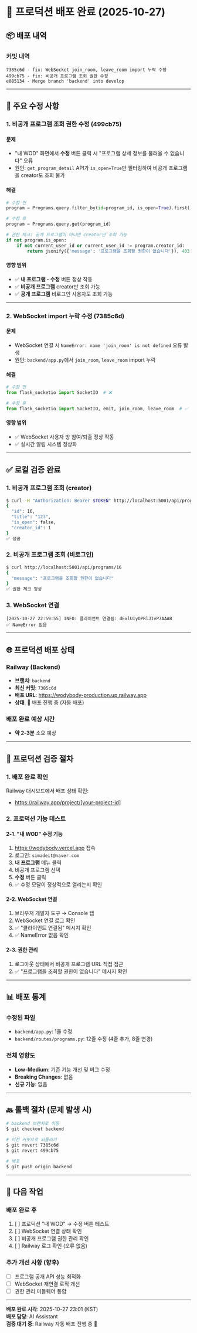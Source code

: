 # 🚀 프로덕션 배포 완료 (2025-10-27)

## 📦 배포 내역

### 커밋 내역
```
7385c6d - fix: WebSocket join_room, leave_room import 누락 수정
499cb75 - fix: 비공개 프로그램 조회 권한 수정
e085134 - Merge branch 'backend' into develop
```

---

## 🔧 주요 수정 사항

### 1. 비공개 프로그램 조회 권한 수정 (499cb75)

#### 문제
- "내 WOD" 화면에서 **수정** 버튼 클릭 시 "프로그램 상세 정보를 불러올 수 없습니다" 오류
- 원인: `get_program_detail` API가 `is_open=True`만 필터링하여 비공개 프로그램을 creator도 조회 불가

#### 해결
```python
# 수정 전
program = Programs.query.filter_by(id=program_id, is_open=True).first()  # ❌

# 수정 후
program = Programs.query.get(program_id)

# 권한 체크: 공개 프로그램이 아니면 creator만 조회 가능
if not program.is_open:
    if not current_user_id or current_user_id != program.creator_id:
        return jsonify({'message': '프로그램을 조회할 권한이 없습니다'}), 403
```

#### 영향 범위
- ✅ **내 프로그램 - 수정** 버튼 정상 작동
- ✅ **비공개 프로그램** creator만 조회 가능
- ✅ **공개 프로그램** 비로그인 사용자도 조회 가능

---

### 2. WebSocket import 누락 수정 (7385c6d)

#### 문제
- WebSocket 연결 시 `NameError: name 'join_room' is not defined` 오류 발생
- 원인: `backend/app.py`에서 `join_room`, `leave_room` import 누락

#### 해결
```python
# 수정 전
from flask_socketio import SocketIO  # ❌

# 수정 후
from flask_socketio import SocketIO, emit, join_room, leave_room  # ✅
```

#### 영향 범위
- ✅ WebSocket 사용자 방 참여/퇴출 정상 작동
- ✅ 실시간 알림 시스템 정상화

---

## ✅ 로컬 검증 완료

### 1. 비공개 프로그램 조회 (creator)
```bash
$ curl -H "Authorization: Bearer $TOKEN" http://localhost:5001/api/programs/16
{
  "id": 16,
  "title": "123",
  "is_open": false,
  "creator_id": 1
}
✅ 성공
```

### 2. 비공개 프로그램 조회 (비로그인)
```bash
$ curl http://localhost:5001/api/programs/16
{
  "message": "프로그램을 조회할 권한이 없습니다"
}
✅ 권한 체크 정상
```

### 3. WebSocket 연결
```
[2025-10-27 22:59:55] INFO: 클라이언트 연결됨: dExlUIyOPRlJIvP7AAAB
✅ NameError 없음
```

---

## 🌐 프로덕션 배포 상태

### Railway (Backend)
- **브랜치**: `backend`
- **최신 커밋**: `7385c6d`
- **배포 URL**: https://wodybody-production.up.railway.app
- **상태**: 🚀 배포 진행 중 (자동 배포)

### 배포 완료 예상 시간
- **약 2-3분** 소요 예상

---

## 🧪 프로덕션 검증 절차

### 1. 배포 완료 확인
Railway 대시보드에서 배포 상태 확인:
- https://railway.app/project/[your-project-id]

### 2. 프로덕션 기능 테스트

#### 2-1. "내 WOD" 수정 기능
1. https://wodybody.vercel.app 접속
2. 로그인: `simadeit@naver.com`
3. **내 프로그램** 메뉴 클릭
4. 비공개 프로그램 선택
5. **수정** 버튼 클릭
6. ✅ 수정 모달이 정상적으로 열리는지 확인

#### 2-2. WebSocket 연결
1. 브라우저 개발자 도구 → Console 탭
2. WebSocket 연결 로그 확인
3. ✅ "클라이언트 연결됨" 메시지 확인
4. ✅ NameError 없음 확인

#### 2-3. 권한 관리
1. 로그아웃 상태에서 비공개 프로그램 URL 직접 접근
2. ✅ "프로그램을 조회할 권한이 없습니다" 메시지 확인

---

## 📊 배포 통계

### 수정된 파일
- `backend/app.py`: 1줄 수정
- `backend/routes/programs.py`: 12줄 수정 (4줄 추가, 8줄 변경)

### 전체 영향도
- **Low-Medium**: 기존 기능 개선 및 버그 수정
- **Breaking Changes**: 없음
- **신규 기능**: 없음

---

## 🔙 롤백 절차 (문제 발생 시)

```bash
# backend 브랜치로 이동
$ git checkout backend

# 이전 커밋으로 되돌리기
$ git revert 7385c6d
$ git revert 499cb75

# 배포
$ git push origin backend
```

---

## 📝 다음 작업

### 배포 완료 후
1. [ ] 프로덕션 "내 WOD" → 수정 버튼 테스트
2. [ ] WebSocket 연결 상태 확인
3. [ ] 비공개 프로그램 권한 관리 확인
4. [ ] Railway 로그 확인 (오류 없음)

### 추가 개선 사항 (향후)
- [ ] 프로그램 공개 API 성능 최적화
- [ ] WebSocket 재연결 로직 개선
- [ ] 권한 관리 미들웨어 통합

---

**배포 완료 시각**: 2025-10-27 23:01 (KST)  
**배포 담당**: AI Assistant  
**검증 대기 중**: Railway 자동 배포 진행 중 🚀

